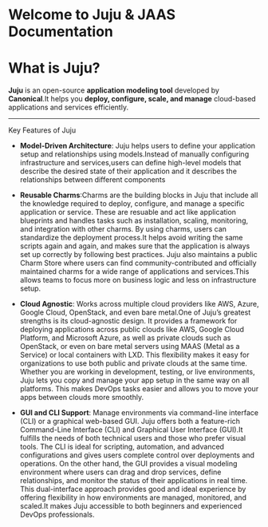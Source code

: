 # Welcome to Juju & JAAS Documentation

# What is Juju?

**Juju** is an open-source **application modeling tool** developed by **Canonical**.It helps you **deploy, configure, scale, and manage** cloud-based applications and services efficiently.

---
 Key Features of Juju

- **Model-Driven Architecture**:  Juju helps users to define your application setup and relationships using models.Instead of manually configuring infrastructure and services,users can define high-level models that describe the desired state of their application  and it describes the  relationships between different components

- **Reusable Charms**:Charms are the  building blocks in Juju that include all the  knowledge required to deploy, configure, and manage a specific application or service. These are resuable and act like application blueprints  and  handles tasks such as installation, scaling, monitoring, and integration with other charms. By using charms, users can standardize the deployment process.It helps avoid writing the same scripts again and again, and makes sure that the application is always set up correctly by following best practices. Juju also maintains a public Charm Store where users can find community-contributed and officially maintained charms for a wide range of applications and services.This allows  teams to focus more on business logic and less on infrastructure setup.

- **Cloud Agnostic**: Works across multiple cloud providers like AWS, Azure, Google Cloud, OpenStack, and even bare metal.One of Juju’s greatest strengths is its cloud-agnostic design. It provides a  framework for deploying applications across public clouds like AWS, Google Cloud Platform, and Microsoft Azure, as well as private clouds such as OpenStack, or even on bare metal servers using MAAS (Metal as a Service) or local containers with LXD. This flexibility makes it easy for organizations to use both public and private clouds at the same time. Whether you are working in development, testing, or live environments, Juju lets you copy and manage your app setup in the same way on all platforms. This makes DevOps tasks easier and allows you to move your apps between clouds more smoothly.


- **GUI and CLI Support**: Manage environments via command-line interface (CLI) or a graphical web-based GUI.
Juju offers both a feature-rich Command-Line Interface (CLI) and  Graphical User Interface (GUI).It fulfills  the needs of both technical users and those who prefer visual tools. The CLI is ideal for scripting, automation, and advanced configurations and  gives users complete control over deployments and operations. On the other hand, the GUI provides a visual modeling environment where users can drag and drop services, define relationships, and monitor the status of their applications in real time. This dual-interface approach provides good and ideal experience by offering flexibility in how environments are managed, monitored, and scaled.It makes  Juju accessible to both beginners and experienced DevOps professionals.
